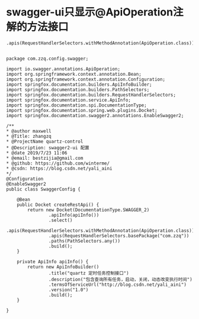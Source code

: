 # swagger-ui只显示@ApiOperation注解的方法接口

    .apis(RequestHandlerSelectors.withMethodAnnotation(ApiOperation.class))


    package com.zzq.config.swagger;

    import io.swagger.annotations.ApiOperation;
    import org.springframework.context.annotation.Bean;
    import org.springframework.context.annotation.Configuration;
    import springfox.documentation.builders.ApiInfoBuilder;
    import springfox.documentation.builders.PathSelectors;
    import springfox.documentation.builders.RequestHandlerSelectors;
    import springfox.documentation.service.ApiInfo;
    import springfox.documentation.spi.DocumentationType;
    import springfox.documentation.spring.web.plugins.Docket;
    import springfox.documentation.swagger2.annotations.EnableSwagger2;

    /**
    * @author maxwell
    * @Title: zhangzq
    * @ProjectName quartz-control
    * @Description: swagger2-ui 配置
    * @date 2019/7/23 11:06
    * @email: bestzijia@gmail.com
    * @github: https://github.com/winterme/
    * @csdn: https://blog.csdn.net/yali_aini
    */
    @Configuration
    @EnableSwagger2
    public class SwaggerConfig {

        @Bean
        public Docket createRestApi() {
            return new Docket(DocumentationType.SWAGGER_2)
                    .apiInfo(apiInfo())
                    .select()
                    .apis(RequestHandlerSelectors.withMethodAnnotation(ApiOperation.class))
                    .apis(RequestHandlerSelectors.basePackage("com.zzq"))
                    .paths(PathSelectors.any())
                    .build();
        }

        private ApiInfo apiInfo() {
            return new ApiInfoBuilder()
                    .title("quartz 定时任务控制接口")
                    .description("包含查询所有任务，启动，关闭，动态改变执行时间")
                    .termsOfServiceUrl("http://blog.csdn.net/yali_aini")
                    .version("1.0")
                    .build();
        }

    }
